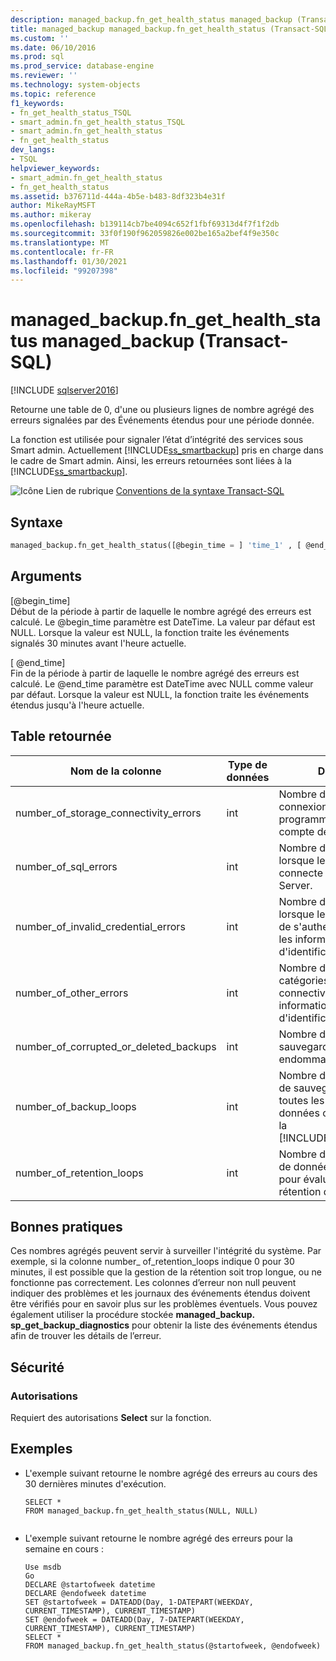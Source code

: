 ```yaml
---
description: managed_backup.fn_get_health_status managed_backup (Transact-SQL)
title: managed_backup managed_backup.fn_get_health_status (Transact-SQL) | Microsoft Docs
ms.custom: ''
ms.date: 06/10/2016
ms.prod: sql
ms.prod_service: database-engine
ms.reviewer: ''
ms.technology: system-objects
ms.topic: reference
f1_keywords:
- fn_get_health_status_TSQL
- smart_admin.fn_get_health_status_TSQL
- smart_admin.fn_get_health_status
- fn_get_health_status
dev_langs:
- TSQL
helpviewer_keywords:
- smart_admin.fn_get_health_status
- fn_get_health_status
ms.assetid: b376711d-444a-4b5e-b483-8df323b4e31f
author: MikeRayMSFT
ms.author: mikeray
ms.openlocfilehash: b139114cb7be4094c652f1fbf69313d4f7f1f2db
ms.sourcegitcommit: 33f0f190f962059826e002be165a2bef4f9e350c
ms.translationtype: MT
ms.contentlocale: fr-FR
ms.lasthandoff: 01/30/2021
ms.locfileid: "99207398"
---
```

# <a name="managed_backupfn_get_health_status-transact-sql"></a>managed_backup.fn_get_health_status managed_backup (Transact-SQL)
[!INCLUDE [sqlserver2016](../../includes/applies-to-version/sqlserver2016.md)]

  Retourne une table de 0, d'une ou plusieurs lignes de nombre agrégé des erreurs signalées par des Événements étendus pour une période donnée.  
  
 La fonction est utilisée pour signaler l’état d’intégrité des services sous Smart admin.  Actuellement [!INCLUDE[ss_smartbackup](../../includes/ss-smartbackup-md.md)] pris en charge dans le cadre de Smart admin. Ainsi, les erreurs retournées sont liées à la [!INCLUDE[ss_smartbackup](../../includes/ss-smartbackup-md.md)].  
  
 
 ![Icône Lien de rubrique](../../database-engine/configure-windows/media/topic-link.gif "Icône du lien de rubrique") [Conventions de la syntaxe Transact-SQL](../../t-sql/language-elements/transact-sql-syntax-conventions-transact-sql.md)  
  
## <a name="syntax"></a>Syntaxe  
  
```sql  
managed_backup.fn_get_health_status([@begin_time = ] 'time_1' , [ @end_time = ] 'time_2')  
```  
  
##  <a name="arguments"></a><a name="Arguments"></a> Arguments  
 [@begin_time]  
 Début de la période à partir de laquelle le nombre agrégé des erreurs est calculé.  Le @begin_time paramètre est DateTime. La valeur par défaut est NULL. Lorsque la valeur est NULL, la fonction traite les événements signalés 30 minutes avant l'heure actuelle.  
  
 [ @end_time]  
 Fin de la période à partir de laquelle le nombre agrégé des erreurs est calculé. Le @end_time  paramètre est DateTime avec NULL comme valeur par défaut. Lorsque la valeur est NULL, la fonction traite les événements étendus jusqu'à l'heure actuelle.  
  
## <a name="table-returned"></a>Table retournée  
  
|Nom de la colonne|Type de données|Description|  
|-----------------|---------------|-----------------|  
|number_of_storage_connectivity_errors|int|Nombre d’erreurs de connexion lorsque le programme se connecte au compte de stockage Azure.|  
|number_of_sql_errors|int|Nombre d'erreurs retourné lorsque le programme se connecte au moteur SQL Server.|  
|number_of_invalid_credential_errors|int|Nombre d'erreurs retourné lorsque le programme tente de s'authentifier en utilisant les informations d'identification SQL.|  
|number_of_other_errors|int|Nombre d'erreurs dans des catégories autres que la connectivité, SQL ou les informations d'identification.|  
|number_of_corrupted_or_deleted_backups|int|Nombre de fichiers de sauvegarde supprimés ou endommagés.|  
|number_of_backup_loops|int|Nombre de fois où l'agent de sauvegarde analyse toutes les bases de données configurées avec la [!INCLUDE[ss_smartbackup](../../includes/ss-smartbackup-md.md)].|  
|number_of_retention_loops|int|Nombre de fois où les bases de données sont analysées pour évaluer la période de rétention définie.|  
  
## <a name="best-practices"></a>Bonnes pratiques  
 Ces nombres agrégés peuvent servir à surveiller l'intégrité du système. Par exemple, si la colonne number_ of_retention_loops indique 0 pour 30 minutes, il est possible que la gestion de la rétention soit trop longue, ou ne fonctionne pas correctement. Les colonnes d’erreur non null peuvent indiquer des problèmes et les journaux des événements étendus doivent être vérifiés pour en savoir plus sur les problèmes éventuels. Vous pouvez également utiliser la procédure stockée **managed_backup. sp_get_backup_diagnostics** pour obtenir la liste des événements étendus afin de trouver les détails de l’erreur.  
  
## <a name="security"></a>Sécurité  
  
### <a name="permissions"></a>Autorisations  
 Requiert des autorisations **Select** sur la fonction.  
  
## <a name="examples"></a>Exemples  
  
-   L'exemple suivant retourne le nombre agrégé des erreurs au cours des 30 dernières minutes d'exécution.  
  
    ```  
    SELECT *  
    FROM managed_backup.fn_get_health_status(NULL, NULL)  
  
    ```  
  
-   L'exemple suivant retourne le nombre agrégé des erreurs pour la semaine en cours :  
  
    ```  
    Use msdb  
    Go  
    DECLARE @startofweek datetime  
    DECLARE @endofweek datetime  
    SET @startofweek = DATEADD(Day, 1-DATEPART(WEEKDAY, CURRENT_TIMESTAMP), CURRENT_TIMESTAMP)   
    SET @endofweek = DATEADD(Day, 7-DATEPART(WEEKDAY, CURRENT_TIMESTAMP), CURRENT_TIMESTAMP)  
    SELECT *  
    FROM managed_backup.fn_get_health_status(@startofweek, @endofweek)  
  
    ```  
  
  
